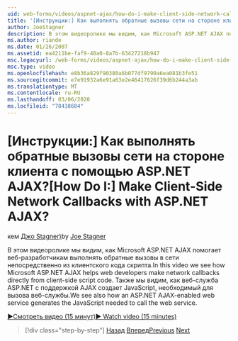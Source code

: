 ```yaml
---
uid: web-forms/videos/aspnet-ajax/how-do-i-make-client-side-network-callbacks-with-aspnet-ajax
title: '[Инструкции:] Как выполнять обратные вызовы сети на стороне клиента с помощью ASP.NET AJAX? | Документы Майкрософт'
author: JoeStagner
description: В этом видеоролике мы видим, как Microsoft ASP.NET AJAX помогает веб-разработчикам выполнять обратные вызовы в сети непосредственно из клиентского кода скрипта. Также мы видим, как ASP.NET...
ms.author: riande
ms.date: 01/26/2007
ms.assetid: ea4211be-faf9-40a0-8a7b-63427218b947
msc.legacyurl: /web-forms/videos/aspnet-ajax/how-do-i-make-client-side-network-callbacks-with-aspnet-ajax
msc.type: video
ms.openlocfilehash: e8b36a829f90380a6b077df9790a6ea081b3fe51
ms.sourcegitcommit: e7e91932a6e91a63e2e46417626f39d6b244a3ab
ms.translationtype: MT
ms.contentlocale: ru-RU
ms.lasthandoff: 03/06/2020
ms.locfileid: "78438684"
---
```

# <a name="how-do-i-make-client-side-network-callbacks-with-aspnet-ajax"></a><span data-ttu-id="98e01-105">[Инструкции:] Как выполнять обратные вызовы сети на стороне клиента с помощью ASP.NET AJAX?</span><span class="sxs-lookup"><span data-stu-id="98e01-105">[How Do I:] Make Client-Side Network Callbacks with ASP.NET AJAX?</span></span>

<span data-ttu-id="98e01-106">кем [Джо Stagner)](https://github.com/JoeStagner)</span><span class="sxs-lookup"><span data-stu-id="98e01-106">by [Joe Stagner](https://github.com/JoeStagner)</span></span>

<span data-ttu-id="98e01-107">В этом видеоролике мы видим, как Microsoft ASP.NET AJAX помогает веб-разработчикам выполнять обратные вызовы в сети непосредственно из клиентского кода скрипта.</span><span class="sxs-lookup"><span data-stu-id="98e01-107">In this video we see how Microsoft ASP.NET AJAX helps web developers make network callbacks directly from client-side script code.</span></span> <span data-ttu-id="98e01-108">Также мы видим, как веб-служба ASP.NET с поддержкой AJAX создает JavaScript, необходимый для вызова веб-службы.</span><span class="sxs-lookup"><span data-stu-id="98e01-108">We see also how an ASP.NET AJAX-enabled web service generates the JavaScript needed to call the web service.</span></span>

[<span data-ttu-id="98e01-109">&#9654;Смотреть видео (15 минут)</span><span class="sxs-lookup"><span data-stu-id="98e01-109">&#9654; Watch video (15 minutes)</span></span>](https://channel9.msdn.com/Blogs/ASP-NET-Site-Videos/how-do-i-make-client-side-network-callbacks-with-aspnet-ajax)

> [!div class="step-by-step"]
> <span data-ttu-id="98e01-110">[Назад](how-do-i-implement-dynamic-partial-page-updates-with-aspnet-ajax.md)
> [Вперед](how-do-i-add-aspnet-ajax-features-to-an-existing-web-application.md)</span><span class="sxs-lookup"><span data-stu-id="98e01-110">[Previous](how-do-i-implement-dynamic-partial-page-updates-with-aspnet-ajax.md)
[Next](how-do-i-add-aspnet-ajax-features-to-an-existing-web-application.md)</span></span>
